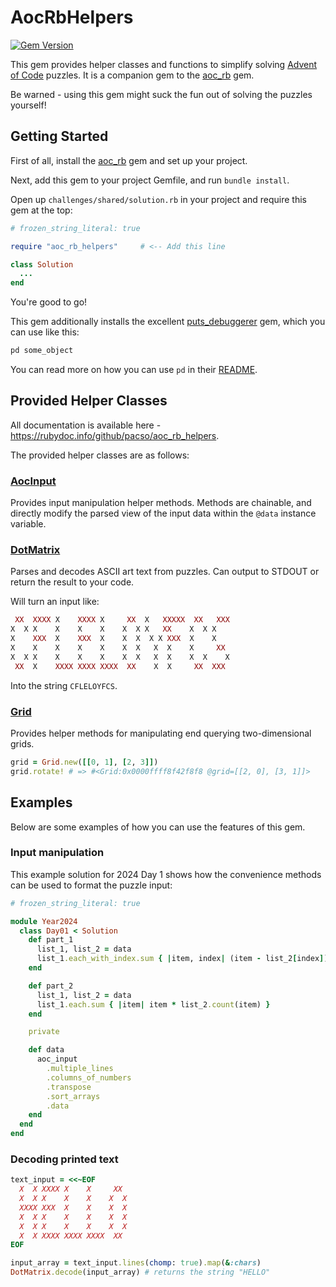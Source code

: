 # AocRbHelpers

[![Gem Version](https://badge.fury.io/rb/aoc_rb_helpers.svg)](https://badge.fury.io/rb/aoc_rb_helpers)

This gem provides helper classes and functions to simplify solving [Advent of Code](https://adventofcode.com) puzzles. 
It is a companion gem to the [aoc_rb](https://github.com/pacso/aoc_rb) gem.

Be warned - using this gem might suck the fun out of solving the puzzles yourself!

## Getting Started

First of all, install the [aoc_rb](https://github.com/pacso/aoc_rb) gem and set up your project.

Next, add this gem to your project Gemfile, and run `bundle install`.

Open up `challenges/shared/solution.rb` in your project and require this gem at the top:

```ruby
# frozen_string_literal: true

require "aoc_rb_helpers"     # <-- Add this line

class Solution
  ...
end
```

You're good to go!

This gem additionally installs the excellent [puts_debuggerer](https://github.com/AndyObtiva/puts_debuggerer) gem, which you can use like this:

```ruby
pd some_object
```

You can read more on how you can use `pd` in their [README](https://github.com/AndyObtiva/puts_debuggerer/blob/master/README.md).

## Provided Helper Classes

All documentation is available here - https://rubydoc.info/github/pacso/aoc_rb_helpers.

The provided helper classes are as follows:

### [AocInput](https://rubydoc.info/github/pacso/aoc_rb_helpers/AocInput)
Provides input manipulation helper methods. Methods are chainable, and directly modify the parsed view of the input data within the `@data` instance variable.

### [DotMatrix](https://rubydoc.info/github/pacso/aoc_rb_helpers/DotMatrix)
Parses and decodes ASCII art text from puzzles. Can output to STDOUT or return the result to your code.

Will turn an input like:
```ruby
 XX  XXXX X    XXXX X     XX  X   XXXXX  XX   XXX
X  X X    X    X    X    X  X X   XX    X  X X   
X    XXX  X    XXX  X    X  X  X X XXX  X    X   
X    X    X    X    X    X  X   X  X    X     XX 
X  X X    X    X    X    X  X   X  X    X  X    X
 XX  X    XXXX XXXX XXXX  XX    X  X     XX  XXX 
```
Into the string `CFLELOYFCS`.

### [Grid](https://rubydoc.info/github/pacso/aoc_rb_helpers/Grid)
Provides helper methods for manipulating end querying two-dimensional grids.

```ruby
grid = Grid.new([[0, 1], [2, 3]])
grid.rotate! # => #<Grid:0x0000ffff8f42f8f8 @grid=[[2, 0], [3, 1]]>
```

## Examples

Below are some examples of how you can use the features of this gem.

### Input manipulation

This example solution for 2024 Day 1 shows how the convenience methods can be used to format the puzzle input:

```ruby
# frozen_string_literal: true

module Year2024
  class Day01 < Solution
    def part_1
      list_1, list_2 = data
      list_1.each_with_index.sum { |item, index| (item - list_2[index]).abs }
    end

    def part_2
      list_1, list_2 = data
      list_1.each.sum { |item| item * list_2.count(item) }
    end

    private

    def data
      aoc_input
        .multiple_lines
        .columns_of_numbers
        .transpose
        .sort_arrays
        .data
    end
  end
end
```

### Decoding printed text

```ruby
text_input = <<~EOF
  X  X XXXX X    X     XX  
  X  X X    X    X    X  X 
  XXXX XXX  X    X    X  X 
  X  X X    X    X    X  X 
  X  X X    X    X    X  X 
  X  X XXXX XXXX XXXX  XX  
EOF

input_array = text_input.lines(chomp: true).map(&:chars)
DotMatrix.decode(input_array) # returns the string "HELLO"
```

